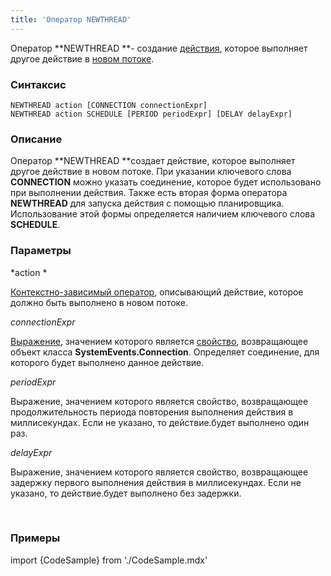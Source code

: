 ```yaml
---
title: 'Оператор NEWTHREAD'
---
```


Оператор **NEWTHREAD **- создание [действия](Действия.md), которое выполняет другое действие в [новом потоке](Создание_потоков_NEWTHREAD_NEWEXECUTOR.md).

### Синтаксис

    NEWTHREAD action [CONNECTION connectionExpr]
    NEWTHREAD action SCHEDULE [PERIOD periodExpr] [DELAY delayExpr]

### Описание

Оператор **NEWTHREAD **создает действие, которое выполняет другое действие в новом потоке. При указании ключевого слова **CONNECTION** можно указать соединение, которое будет использовано при выполнении действия. Также есть вторая форма оператора **NEWTHREAD** для запуска действия с помощью планировщика. Использование этой формы определяется наличием ключевого слова **SCHEDULE**.  

### Параметры

*action *

[Контекстно-зависимый оператор](Операторы-действия.md#contextdependent), описывающий действие, которое должно быть выполнено в новом потоке.

*connectionExpr*

[Выражение](Выражения.md), значением которого является [свойство](Свойства.md), возвращающее объект класса **SystemEvents.Connection**. Определяет соединение, для которого будет выполнено данное действие.  

*periodExpr*

Выражение, значением которого является свойство, возвращающее продолжительность периода повторения выполнения действия в миллисекундах. Если не указано, то действие.будет выполнено один раз.

*delayExpr*

Выражение, значением которого является свойство, возвращающее задержку первого выполнения действия в миллисекундах. Если не указано, то действие.будет выполнено без задержки.

 

### Примеры


import {CodeSample} from './CodeSample.mdx'

<CodeSample url="https://ru-documentation.lsfusion.org/sample?file=ActionSample&block=newthread"/>

  
